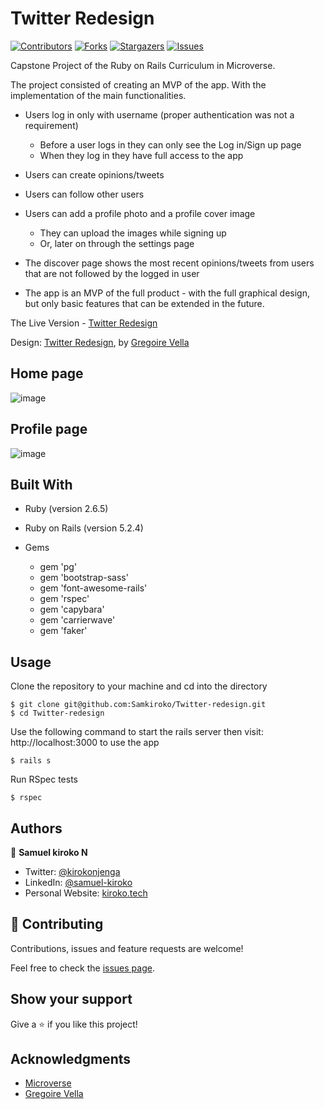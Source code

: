 # Twitter Redesign

[![Contributors][contributors-shield]][contributors-url]
[![Forks][forks-shield]][forks-url]
[![Stargazers][stars-shield]][stars-url]
[![Issues][issues-shield]][issues-url]

 Capstone Project of the Ruby on Rails Curriculum in Microverse.

 The project consisted of creating an MVP of the app. With the implementation of the main functionalities.

 - Users log in only with username (proper authentication was not a requirement)
   - Before a user logs in they can only see the Log in/Sign up page
   - When they log in they have full access to the app
 - Users can create opinions/tweets
 - Users can follow other users
 - Users can add a profile photo and a profile cover image
   - They can upload the images while signing up 
   - Or, later on through the settings page
 - The discover page shows the most recent opinions/tweets from users that are not followed by the logged in user

 - The app is an MVP of the full product - with the full graphical design, but only basic features that can be extended in the future.


 The Live Version - [Twitter Redesign](https://sam-twitter-capstone.herokuapp.com/)

 Design: [Twitter Redesign](https://www.behance.net/gallery/14286087/Twitter-Redesign-of-UI-details), by [Gregoire Vella](https://www.behance.net/gregoirevella)

 ## Home page
 ![image](https://user-images.githubusercontent.com/43377799/85222289-a9adfa00-b3c2-11ea-80f9-07983cb7511b.png)


 ## Profile page
 ![image](https://user-images.githubusercontent.com/43377799/85222239-44f29f80-b3c2-11ea-96a5-2444d6c501d5.png)
## Built With

- Ruby (version 2.6.5)
- Ruby on Rails (version 5.2.4)

- Gems
  - gem 'pg'
  - gem 'bootstrap-sass'
  - gem 'font-awesome-rails'
  - gem 'rspec'
  - gem 'capybara'
  - gem 'carrierwave'
  - gem 'faker'


## Usage

Clone the repository to your machine and cd into the directory

````
$ git clone git@github.com:Samkiroko/Twitter-redesign.git
$ cd Twitter-redesign
````
Use the following command to start the rails server then visit: http://localhost:3000 to use the app
````
$ rails s
````
Run RSpec tests

````
$ rspec
````

## Authors

👤 **Samuel kiroko N**

- Twitter: [@kirokonjenga](https://twitter.com/kirokonjenga)
- LinkedIn: [@samuel-kiroko](https://www.linkedin.com/in/samuel-kiroko/)
- Personal Website: [kiroko.tech](https://www.kiroko.tech/)

## 🤝 Contributing

Contributions, issues and feature requests are welcome!

Feel free to check the [issues page](https://github.com/Samkiroko/Twitter-redesign/issues).

## Show your support

Give a ⭐️ if you like this project!

## Acknowledgments

- [Microverse](https://www.microverse.org/)
- [Gregoire Vella](https://www.behance.net/gregoirevella)



[contributors-shield]: https://img.shields.io/github/contributors/Samkiroko/Twitter-redesign.svg?style=flat-square
[contributors-url]: https://github.com/Samkiroko/Twitter-redesign/graphs/contributors
[forks-shield]: https://img.shields.io/github/forks/Samkiroko/Twitter-redesign.svg?style=flat-square
[forks-url]: https://github.com/Samkiroko/Twitter-redesign/network/members
[stars-shield]: https://img.shields.io/github/stars/Samkiroko/Twitter-redesign.svg?style=flat-square
[stars-url]: https://github.com/Samkiroko/Twitter-redesign/stargazers
[issues-shield]: https://img.shields.io/github/issues/Samkiroko/Twitter-redesign.svg?style=flat-square
[issues-url]: https://github.com/Samkiroko/Twitter-redesign/issues

